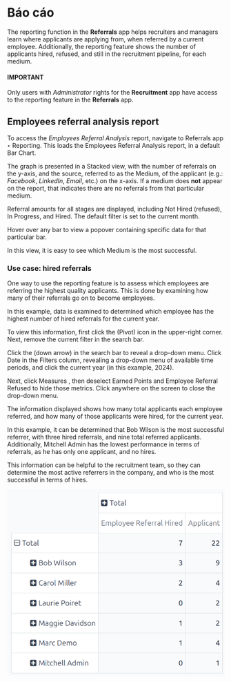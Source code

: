 # Báo cáo

The reporting function in the **Referrals** app helps recruiters and managers learn where applicants
are applying from, when referred by a current employee. Additionally, the reporting feature shows
the number of applicants hired, refused, and still in the recruitment pipeline, for each medium.

#### IMPORTANT
Only users with *Administrator* rights for the **Recruitment** app have access to the reporting
feature in the **Referrals** app.

## Employees referral analysis report

To access the *Employees Referral Analysis* report, navigate to Referrals app ‣
Reporting. This loads the Employees Referral Analysis report, in a default
<i class="fa fa-bar-chart"></i> Bar Chart.

The graph is presented in a <i class="fa fa-database"></i> Stacked view, with the number of
referrals on the y-axis, and the source, referred to as the Medium, of the applicant
(e.g.: *Facebook*, *LinkedIn*, *Email*, etc.) on the x-axis. If a medium does **not** appear on the
report, that indicates there are no referrals from that particular medium.

Referral amounts for all stages are displayed, including Not Hired (refused),
In Progress, and Hired. The default filter is set to the current month.

Hover over any bar to view a popover containing specific data for that particular bar.

In this view, it is easy to see which Medium is the most successful.

### Use case: hired referrals

One way to use the reporting feature is to assess which employees are referring the highest quality
applicants. This is done by examining how many of their referrals go on to become employees.

In this example, data is examined to determined which employee has the highest number of hired
referrals for the current year.

To view this information, first click the <i class="oi oi-view-pivot"></i> (Pivot) icon in the
upper-right corner. Next, remove the current filter in the search bar.

Click the <i class="fa fa-caret-down"></i> (down arrow) in the search bar to reveal a drop-down
menu. Click Date in the <i class="fa fa-filter"></i> Filters column, revealing a
drop-down menu of available time periods, and click the current year (in this example,
2024).

Next, click Measures <i class="fa fa-caret-down"></i>, then deselect Earned Points and
Employee Referral Refused to hide those metrics. Click anywhere on the screen to close
the drop-down menu.

The information displayed shows how many total applicants each employee referred, and how many of
those applicants were hired, for the current year.

In this example, it can be determined that Bob Wilson is the most successful referrer,
with three hired referrals, and nine total referred applicants. Additionally, Mitchell
Admin has the lowest performance in terms of referrals, as he has only one applicant, and no hires.

This information can be helpful to the recruitment team, so they can determine the most active
referrers in the company, and who is the most successful in terms of hires.

![The customized report showing which employees have the most referrals and hires.](../../../.gitbook/assets/employee-counts.png)
